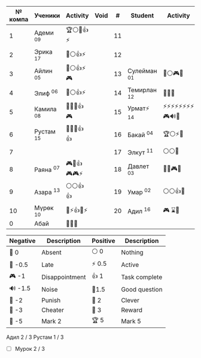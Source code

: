 
| № компа | Ученики              | Activity    | Void | #   | Student                | Activity       |
| ------- | -------------------- | ----------- | ---- | --- | ---------------------- | -------------- |
| 1       | Адеми <sup>09</sup>  | 🏆⚪🔔👍⚡    |      | 11  |                        |                |
| 2       | Эрика <sup>17</sup>  | 🏅️⚪👍⚡     |      | 12  |                        |                |
| 3       | Айлин <sup>05</sup>  | 🏅️⚪👍⚡🎮   |      | 13  | Сулейман <sup>01</sup> | 🔔⚪🎮🔔        |
| 4       | Элиф <sup>06</sup>   | 🔑⚪👍⚡      |      | 14  | Темирлан <sup>12</sup> | 🔔🔔🔔         |
| 5       | Камила <sup>08</sup> | 🔔🔔🔔👍🎮  |      | 15  | Урмат⚡ <sup>14</sup>   | ⚡⚡⚡⚡⚡⚡⚡⚡🎮🔊🔔 |
| 6       | Рустам <sup>15</sup> | 🔔🔔🔔👍👍  |      | 16  | Бакай <sup>04</sup>    | 🏆⚪⚡🔔         |
| 7       |                      |             |      | 17  | Элкут <sup>11</sup>    | ⚪⚪🔔           |
| 8       | Раяна <sup>07</sup>  | 🎮🔔👍🎮🎮⚡ |      | 18  | Давлет <sup>03</sup>   | 🔔🏅️🎮🔔      |
| 9       | Азара <sup>13</sup>  | ⚪⚪👍👍      |      | 19  | Умар <sup>02</sup>     | ⚪⚪👍🔔         |
| 10      | Мүрөк <sup>10</sup>  | 🔑⚡👍🔔⚡    |      | 20  | Адил <sup>16</sup>     | 🎮 ⌛🔔         |
| 0       | Абай                 | 🐒👺🏴      |      |     |                        |                |

| Negative | Description    | Positive | Description   |
| -------- | -------------- | -------- | ------------- |
| 👻 0     | Absent         | ⚪ 0      | Nothing       |
| 🔔 -0.5  | Late           | ⚡ 0.5    | Active        |
| 🎮 -1    | Disappointment | 👍 1     | Task complete |
| 🔊 -1.5  | Noise          | 🧐1.5    | Good question |
| 👺 -2    | Punish         | 🔑 2     | Clever        |
| 🐒 -3    | Cheater        | 🏅️ 3    | Reward        |
| 🏴 -5    | Mark 2         | 🏆 5     | Mark 5        |

Адил 2 / 3
Рустам 1 / 3
- [ ] Мурок 2 / 3
